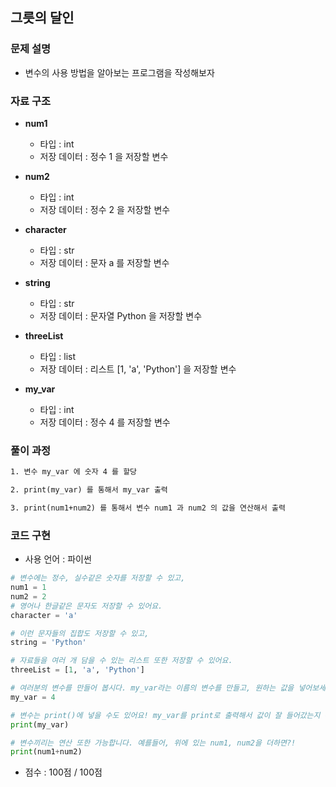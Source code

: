 ## 그릇의 달인

### 문제 설명

- 변수의 사용 방법을 알아보는 프로그램을 작성해보자

### 자료 구조

- **num1**
    - 타입 : int
    - 저장 데이터 : 정수 1 을 저장할 변수

- **num2**
    - 타입 : int
    - 저장 데이터 : 정수 2 을 저장할 변수

- **character**
    - 타입 : str
    - 저장 데이터 : 문자 a 를 저장할 변수

- **string**
    - 타입 : str
    - 저장 데이터 : 문자열 Python 을 저장할 변수

- **threeList**
    - 타입 : list
    - 저장 데이터 : 리스트 [1, 'a', 'Python'] 을 저장할 변수

- **my_var**
    - 타입 : int
    - 저장 데이터 : 정수 4 를 저장할 변수

### 풀이 과정

```txt
1. 변수 my_var 에 숫자 4 를 할당 

2. print(my_var) 를 통해서 my_var 출력

3. print(num1+num2) 를 통해서 변수 num1 과 num2 의 값을 연산해서 출력 
```

### 코드 구현
- 사용 언어 : 파이썬

```python
# 변수에는 정수, 실수같은 숫자를 저장할 수 있고,
num1 = 1
num2 = 2 
# 영어나 한글같은 문자도 저장할 수 있어요.
character = 'a'

# 이런 문자들의 집합도 저장할 수 있고,
string = 'Python'

# 자료들을 여러 개 담을 수 있는 리스트 또한 저장할 수 있어요.
threeList = [1, 'a', 'Python']

# 여러분의 변수를 만들어 봅시다. my_var라는 이름의 변수를 만들고, 원하는 값을 넣어보세요!
my_var = 4

# 변수는 print()에 넣을 수도 있어요! my_var를 print로 출력해서 값이 잘 들어갔는지 확인해봅시다!
print(my_var)

# 변수끼리는 연산 또한 가능합니다. 예를들어, 위에 있는 num1, num2을 더하면?!
print(num1+num2)
```

- 점수 : 100점 / 100점
